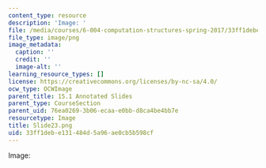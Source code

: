 ```yaml
---
content_type: resource
description: 'Image: '
file: /media/courses/6-004-computation-structures-spring-2017/33ff1debe131484d5a96ae0cb5b598cf_Slide23.png
file_type: image/png
image_metadata:
  caption: ''
  credit: ''
  image-alt: ''
learning_resource_types: []
license: https://creativecommons.org/licenses/by-nc-sa/4.0/
ocw_type: OCWImage
parent_title: 15.1 Annotated Slides
parent_type: CourseSection
parent_uid: 76ea0269-3b06-ecaa-e0bb-d8ca4be4bb7e
resourcetype: Image
title: Slide23.png
uid: 33ff1deb-e131-484d-5a96-ae0cb5b598cf
---
```

Image: 